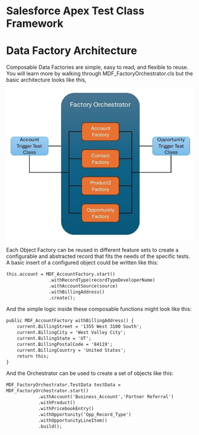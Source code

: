 # Salesforce Apex Test Class Framework

# Data Factory Architecture

Composable Data Factories are simple, easy to read, and flexible to reuse. You will learn more by walking through MDF_FactoryOrchestrator.cls but the basic architecture looks like this,

![alt text](<Data Factory.jpg>)

Each Object Factory can be reused in different feature sets to create a configurable and abstracted record that fits the needs of the specific tests.
A basic insert of a configured object could be written like this:
```
this.account = MDF_AccountFactory.start()
                .withRecordType(recordTypeDeveloperName)
                .withAccountSource(source)
                .withBillingAddress()
                .create();
```
And the simple logic inside these composable functions might look like this:
```
public MDF_AccountFactory withBillingAddress() {
    current.BillingStreet = '1355 West 3100 South';
    current.BillingCity = 'West Valley City';
    current.BillingState = 'UT';
    current.BillingPostalCode = '84119';
    current.BillingCountry = 'United States';
    return this;
}
```
And the Orchestrator can be used to create a set of objects like this:
```
MDF_FactoryOrchestrator.TestData testData = MDF_FactoryOrchestrator.start()
            .withAccount('Business_Account','Partner Referral')
            .withProduct()
            .withPricebookEntry()
            .withOpportunity('Opp_Record_Type')
            .withOpportunityLineItem()
            .build();
```
